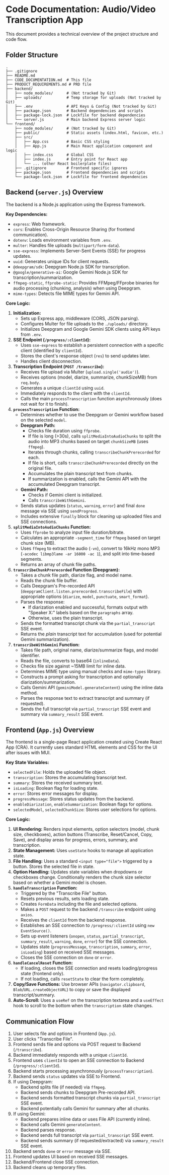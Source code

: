 # Code Documentation: Audio/Video Transcription App

This document provides a technical overview of the project structure and code flow.

## Folder Structure

```
.
├── .gitignore
├── README.md
├── CODE_DOCUMENTATION.md  # This file
├── PRODUCT_REQUIREMENTS.md # PRD file
├── backend/
│   ├── node_modules/      # (Not tracked by Git)
│   ├── uploads/           # Temp storage for uploads (Not tracked by Git)
│   ├── .env               # API Keys & Config (Not tracked by Git)
│   ├── package.json       # Backend dependencies and scripts
│   ├── package-lock.json  # Lockfile for backend dependencies
│   └── server.js          # Main backend Express server logic
└── frontend/
    ├── node_modules/      # (Not tracked by Git)
    ├── public/            # Static assets (index.html, favicon, etc.)
    ├── src/
    │   ├── App.css        # Basic CSS styling
    │   ├── App.js         # Main React application component and logic
    │   ├── index.css      # Global CSS
    │   ├── index.js       # Entry point for React app
    │   └── ... (other React boilerplate files)
    ├── .gitignore         # Frontend specific ignores
    ├── package.json       # Frontend dependencies and scripts
    └── package-lock.json  # Lockfile for frontend dependencies
```

## Backend (`server.js`) Overview

The backend is a Node.js application using the Express framework.

**Key Dependencies:**

*   `express`: Web framework.
*   `cors`: Enables Cross-Origin Resource Sharing (for frontend communication).
*   `dotenv`: Loads environment variables from `.env`.
*   `multer`: Handles file uploads (`multipart/form-data`).
*   `sse-express`: Implements Server-Sent Events (SSE) for progress updates.
*   `uuid`: Generates unique IDs for client requests.
*   `@deepgram/sdk`: Deepgram Node.js SDK for transcription.
*   `@google/generative-ai`: Google Gemini Node.js SDK for transcription/summarization.
*   `ffmpeg-static`, `ffprobe-static`: Provides FFMpeg/FFprobe binaries for audio processing (chunking, analysis) when using Deepgram.
*   `mime-types`: Detects file MIME types for Gemini API.

**Core Logic:**

1.  **Initialization:**
    *   Sets up Express app, middleware (CORS, JSON parsing).
    *   Configures Multer for file uploads to the `./uploads/` directory.
    *   Initializes Deepgram and Google Gemini SDK clients using API keys from `.env`.
2.  **SSE Endpoint (`/progress/:clientId`):**
    *   Uses `sse-express` to establish a persistent connection with a specific client (identified by `clientId`).
    *   Stores the client's response object (`res`) to send updates later.
    *   Handles client disconnection.
3.  **Transcription Endpoint (`POST /transcribe`):**
    *   Receives file upload via Multer (`upload.single('audio')`).
    *   Receives options (model, diarize, summarize, chunkSizeMB) from `req.body`.
    *   Generates a unique `clientId` using `uuid`.
    *   Immediately responds to the client with the `clientId`.
    *   Calls the main `processTranscription` function asynchronously (does not wait for it to finish).
4.  **`processTranscription` Function:**
    *   Determines whether to use the Deepgram or Gemini workflow based on the selected `model`.
    *   **Deepgram Path:**
        *   Checks file duration using `ffprobe`.
        *   If file is long (>30s), calls `splitMediaIntoAudioChunks` to split the audio into MP3 chunks based on target `chunkSizeMB` (uses `ffmpeg`).
        *   Iterates through chunks, calling `transcribeChunkPrerecorded` for each.
        *   If file is short, calls `transcribeChunkPrerecorded` directly on the original file.
        *   Accumulates the plain transcript text from chunks.
        *   If summarization is enabled, calls the Gemini API with the accumulated Deepgram transcript.
    *   **Gemini Path:**
        *   Checks if Gemini client is initialized.
        *   Calls `transcribeWithGemini`.
    *   Sends status updates (`status`, `warning`, `error`) and final `done` message via SSE using `sendProgress`.
    *   Includes extensive `finally` block for cleaning up uploaded files and SSE connections.
5.  **`splitMediaIntoAudioChunks` Function:**
    *   Uses `ffprobe` to analyze input file duration/bitrate.
    *   Calculates an appropriate `-segment_time` for `ffmpeg` based on target chunk size (MB).
    *   Uses `ffmpeg` to extract the audio (`-vn`), convert to 16kHz mono MP3 (`-acodec libmp3lame -ar 16000 -ac 1`), and split into time-based segments.
    *   Returns an array of chunk file paths.
6.  **`transcribeChunkPrerecorded` Function (Deepgram):**
    *   Takes a chunk file path, diarize flag, and model name.
    *   Reads the chunk file buffer.
    *   Calls Deepgram's Pre-recorded API (`deepgramClient.listen.prerecorded.transcribeFile`) with appropriate options (`diarize`, `model`, `punctuate`, `smart_format`).
    *   Parses the response:
        *   If diarization enabled and successful, formats output with "Speaker X:" labels based on the `paragraphs` array.
        *   Otherwise, uses the plain transcript.
    *   Sends the formatted transcript chunk via the `partial_transcript` SSE event.
    *   Returns the *plain* transcript text for accumulation (used for potential Gemini summarization).
7.  **`transcribeWithGemini` Function:**
    *   Takes file path, original name, diarize/summarize flags, and model identifier.
    *   Reads the file, converts to base64 (`inlineData`).
    *   Checks file size against ~15MB limit for inline data.
    *   Determines MIME type using manual checks and `mime-types` library.
    *   Constructs a prompt asking for transcription and optionally diarization/summarization.
    *   Calls Gemini API (`geminiModel.generateContent`) using the inline data method.
    *   Parses the response text to extract transcript and summary (if requested).
    *   Sends the full transcript via `partial_transcript` SSE event and summary via `summary_result` SSE event.

## Frontend (`App.js`) Overview

The frontend is a single-page React application created using Create React App (CRA). It currently uses standard HTML elements and CSS for the UI after issues with MUI.

**Key State Variables:**

*   `selectedFile`: Holds the uploaded file object.
*   `transcription`: Stores the accumulating transcript text.
*   `summary`: Stores the received summary text.
*   `isLoading`: Boolean flag for loading state.
*   `error`: Stores error messages for display.
*   `progressMessage`: Stores status updates from the backend.
*   `enableDiarization`, `enableSummarization`: Boolean flags for options.
*   `selectedModel`, `selectedChunkSize`: Stores user selections for options.

**Core Logic:**

1.  **UI Rendering:** Renders input elements, option selectors (model, chunk size, checkboxes), action buttons (Transcribe, Reset/Cancel, Copy, Save), and display areas for progress, errors, summary, and transcription.
2.  **State Management:** Uses `useState` hooks to manage all application state.
3.  **File Handling:** Uses a standard `<input type="file">` triggered by a button. Stores the selected file in state.
4.  **Option Handling:** Updates state variables when dropdowns or checkboxes change. Conditionally renders the chunk size selector based on whether a Gemini model is chosen.
5.  **`handleTranscription` Function:**
    *   Triggered by the "Transcribe File" button.
    *   Resets previous results, sets loading state.
    *   Creates `FormData` including the file and selected options.
    *   Makes a `POST` request to the backend `/transcribe` endpoint using `axios`.
    *   Receives the `clientId` from the backend response.
    *   Establishes an SSE connection to `/progress/:clientId` using `new EventSource()`.
    *   Sets up event listeners (`onopen`, `status`, `partial_transcript`, `summary_result`, `warning`, `done`, `error`) for the SSE connection.
    *   Updates state (`progressMessage`, `transcription`, `summary`, `error`, `isLoading`) based on received SSE messages.
    *   Closes the SSE connection on `done` or `error`.
6.  **`handleCancelReset` Function:**
    *   If loading, closes the SSE connection and resets loading/progress state (frontend only).
    *   If not loading, calls `resetState` to clear the form completely.
7.  **Copy/Save Functions:** Use browser APIs (`navigator.clipboard`, `Blob`/`URL.createObjectURL`) to copy or save the displayed transcript/summary.
8.  **Auto-Scroll:** Uses a `useRef` on the transcription textarea and a `useEffect` hook to scroll to the bottom when the `transcription` state changes.

## Communication Flow

1.  User selects file and options in Frontend (`App.js`).
2.  User clicks "Transcribe File".
3.  Frontend sends file and options via POST request to Backend (`/transcribe`).
4.  Backend immediately responds with a unique `clientId`.
5.  Frontend uses `clientId` to open an SSE connection to Backend (`/progress/:clientId`).
6.  Backend starts processing asynchronously (`processTranscription`).
7.  Backend sends `status` updates via SSE to Frontend.
8.  If using Deepgram:
    *   Backend splits file (if needed) via `ffmpeg`.
    *   Backend sends chunks to Deepgram Pre-recorded API.
    *   Backend sends formatted transcript chunks via `partial_transcript` SSE event.
    *   Backend potentially calls Gemini for summary after all chunks.
9.  If using Gemini:
    *   Backend prepares inline data or uses File API (currently inline).
    *   Backend calls Gemini `generateContent`.
    *   Backend parses response.
    *   Backend sends full transcript via `partial_transcript` SSE event.
    *   Backend sends summary (if requested/extracted) via `summary_result` SSE event.
10. Backend sends `done` or `error` message via SSE.
11. Frontend updates UI based on received SSE messages.
12. Backend/Frontend close SSE connection.
13. Backend cleans up temporary files.
